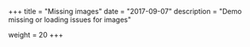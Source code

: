 +++
title = "Missing images"
date = "2017-09-07"
description = "Demo missing or loading issues for images"

weight = 20
+++
